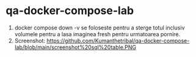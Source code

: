 # qa-docker-compose-lab
1) docker compose down -v se foloseste pentru a sterge totul inclusiv volumele pentru a lasa imaginea fresh pentru urmatoarea pornire. 
2) Screenshot: https://github.com/Kumanthetribal/qa-docker-compose-lab/blob/main/screenshot%20sql%20table.PNG


